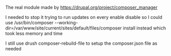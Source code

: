The real module made by 
https://drupal.org/project/composer_manager

I needed to stop it trying to run updates on every enable disable so I could use
/usr/bin/composer --working-dir=/var/www/site/current/sites/default/files/composer install
instead which took less memory and time

I still use
drush composer-rebuild-file to setup the composer.json file as needed


